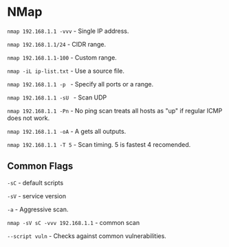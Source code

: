 # NMap
`nmap 192.168.1.1 -vvv` - Single IP address.

`nmap 192.168.1.1/24` - CIDR range.

`nmap 192.168.1.1-100` - Custom range.

`nmap -iL ip-list.txt` - Use a source file.

`nmap 192.168.1.1 -p ` - Specify all ports or a range.

`nmap 192.168.1.1 -sU ` - Scan UDP 

`nmap 192.168.1.1 -Pn` - No ping scan treats all hosts as "up" if regular ICMP does not work.

`nmap 192.168.1.1 -oA` - A gets all outputs.

`nmap 192.168.1.1 -T 5` - Scan timing. 5 is fastest 4 recomended. 


## Common Flags
`-sC` - default scripts

`-sV` - service version

`-a` - Aggressive scan.

`nmap -sV sC -vvv 192.168.1.1` - common scan

`--script vuln` - Checks against common vulnerabilities. 
